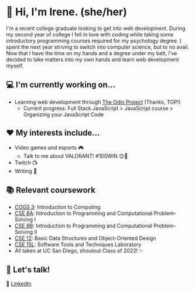 # :wave: Hi, I'm Irene. (she/her)

I'm a recent college graduate looking to get into web development. During my second year of college I fell in love with coding while taking some introductory programming courses required for my psychology degree. I spent the next year striving to switch into computer science, but to no avail. Now that I have the time on my hands and a degree under my belt, I've decided to take matters into my own hands and learn web development myself.

## :computer: I'm currently working on...
+ Learning web development through [The Odin Project](https://theodinproject.com) (Thanks, TOP!)
  + Current progress: Full Stack JavaScript > JavaScript course > Organizing your JavaScript Code

## :heart: My interests include...
+ Video games and esports :video_game:
  + Talk to me about VALORANT! #100WIN :wink::100:
+ Twitch :tv:
+ Writing :pencil:

## :books: Relevant coursework
+ [COGS 3](https://catalog.ucsd.edu/courses/COGS.html): Introduction to Computing
+ [CSE 8A](https://catalog.ucsd.edu/courses/CSE.html): Introduction to Programming and Computational Problem-Solving I
+ [CSE 8B](https://catalog.ucsd.edu/courses/CSE.html): Introduction to Programming and Computational Problem-Solving II
+ [CSE 12](https://catalog.ucsd.edu/courses/CSE.html): Basic Data Structures and Object-Oriented Design
+ [CSE 15L](https://catalog.ucsd.edu/courses/CSE.html): Software Tools and Techniques Laboratory
+ All taken at UC San Diego, shoutout Class of 2022! ✨

## 💬 Let's talk!
:paperclip: [LinkedIn](https://www.linkedin.com/in/irene-panis-898733196/)  

<!--
**irene-panis/irene-panis** is a ✨ _special_ ✨ repository because its `README.md` (this file) appears on your GitHub profile.

Here are some ideas to get you started:

- 🔭 I’m currently working on ...
- 🌱 I’m currently learning ...
- 👯 I’m looking to collaborate on ...
- 🤔 I’m looking for help with ...
- 💬 Ask me about ...
- 📫 How to reach me: ...
- 😄 Pronouns: ...
- ⚡ Fun fact: ...
-->
